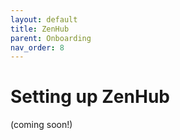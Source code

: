 ```yaml
---
layout: default
title: ZenHub
parent: Onboarding
nav_order: 8
---
```


# Setting up ZenHub
(coming soon!)